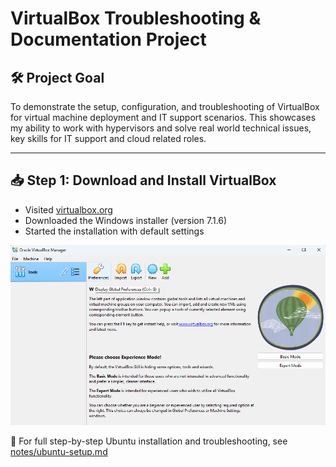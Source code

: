 # VirtualBox Troubleshooting & Documentation Project

## 🛠️ Project Goal
To demonstrate the setup, configuration, and troubleshooting of VirtualBox for virtual machine deployment and IT support scenarios. This showcases my ability to work with hypervisors and solve real world technical issues, key skills for IT support and cloud related roles.

---

## 📥 Step 1: Download and Install VirtualBox

- Visited [virtualbox.org](https://www.virtualbox.org)
- Downloaded the Windows installer (version 7.1.6)
- Started the installation with default settings

![Screenshot of VirtualBox Download](images/download.png)

📄 For full step-by-step Ubuntu installation and troubleshooting, see [notes/ubuntu-setup.md](notes/ubuntu-setup.md)

